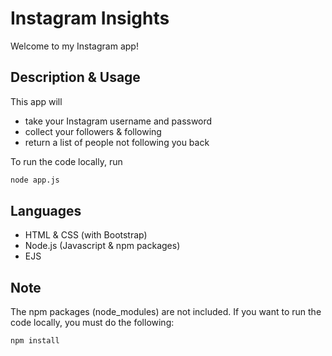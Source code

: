 # Instagram Insights
Welcome to my Instagram app!

## Description & Usage
This app will
- take your Instagram username and password
- collect your followers & following
- return a list of people not following you back

To run the code locally, run 
```bash
node app.js
```

## Languages
- HTML & CSS (with Bootstrap)
- Node.js (Javascript & npm packages)
- EJS

## Note
The npm packages (node_modules) are not included. If you want to run the code locally, you must do the following:
```bash
npm install
```

